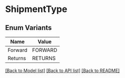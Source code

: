 # ShipmentType

## Enum Variants

| Name | Value |
|---- | -----|
| Forward | FORWARD |
| Returns | RETURNS |


[[Back to Model list]](../README.md#documentation-for-models) [[Back to API list]](../README.md#documentation-for-api-endpoints) [[Back to README]](../README.md)


